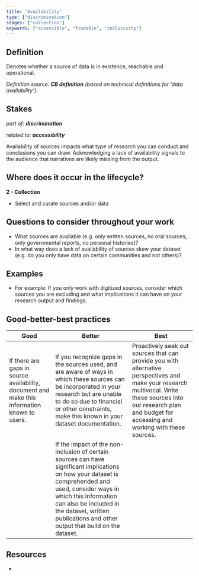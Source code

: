 ```yaml
---
title: "Availability"
type: ["discrimination"]
stages: ["collection"]
keywords: ["accessible", "findable", "inclusivity"]
---
```


## Definition
Denotes whether a source of data is in existence, reachable and operational. 

_Definition source: **CB definition** (based on technical definitions for ‘data availability’)_.

## Stakes
_part of: **discrimination**_

_related to: **accessibility**_

Availability of sources impacts what type of research you can conduct and conclusions you can draw. Acknowledging a lack of availability signals to the audience that narratives are likely missing from the output.  

## Where does it occur in the lifecycle?

**2 - Collection**
- Select and curate sources and/or data

## Questions to consider throughout your work
- What sources are available (e.g. only written sources, no oral sources; only governmental reports, no personal histories)? 
- In what way does a lack of availability of sources skew your dataset (e.g. do you only have data on certain communities and not others)?


## Examples
- For example: If you only work with digitized sources, consider which sources you are excluding and what implications it can have on your research output and findings.  

## Good-better-best practices

| Good | Better | Best|
|---|---|---|
|If there are gaps in source availability, document and make this information known to users.| If you recognize gaps in the sources used, and are aware of ways in which these sources can be incorporated in your research but are unable to do so due to financial or other constraints, make this known in your dataset documentation. | Proactively seek out sources that can provide you with alternative perspectives and make your research multivocal. Write these sources into our research plan and budget for accessing and working with these sources. 
| | If the impact of the non-inclusion of certain sources can have significant implications on how your dataset is comprehended and used, consider ways in which this information can also be included in the dataset, written publications and other output that build on the dataset. | |


## Resources
- 